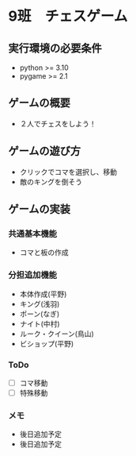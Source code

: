 # 9班　チェスゲーム

## 実行環境の必要条件
* python >= 3.10
* pygame >= 2.1

## ゲームの概要
* ２人でチェスをしよう！

## ゲームの遊び方
* クリックでコマを選択し、移動
* 敵のキングを倒そう

## ゲームの実装
### 共通基本機能
* コマと板の作成

### 分担追加機能
* 本体作成(平野)
* キング(浅羽)
* ポーン(なぎ)
* ナイト(中村)
* ルーク・クイーン(鳥山)
* ビショップ(平野)


### ToDo
- [ ] コマ移動
- [ ] 特殊移動

### メモ
* 後日追加予定
* 後日追加予定
